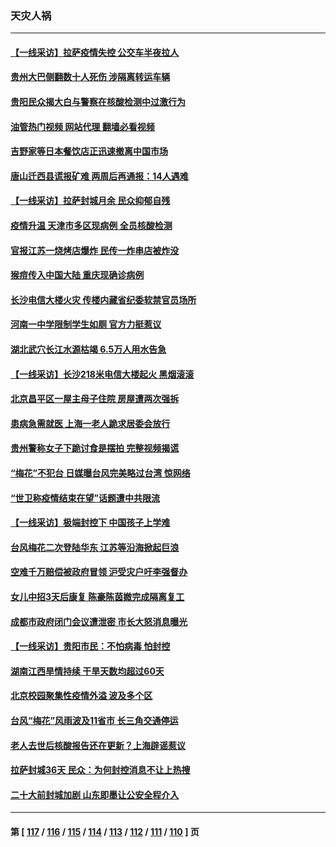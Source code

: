 ### 天灾人祸
---
#### [【一线采访】拉萨疫情失控 公交车半夜拉人](../../pages/ncid280/n13827559.md?09190845) 
#### [贵州大巴侧翻数十人死伤 涉隔离转运车辆](../../pages/ncid280/n13827493.md?09190845) 
#### [贵阳民众揭大白与警察在核酸检测中过激行为](../../pages/ncid280/n13827440.md?09190845) 
#### [油管热门视频 网站代理 翻墙必看视频](http://209.222.30.114:81/youtube.html?09190845)
#### [吉野家等日本餐饮店正迅速撤离中国市场](../../pages/ncid280/n13827459.md?09190845) 
#### [唐山迁西县谎报矿难 两周后再通报：14人遇难](../../pages/ncid280/n13827344.md?09190845) 
#### [【一线采访】拉萨封城月余 民众抑郁自残](../../pages/ncid280/n13827096.md?09190845) 
#### [疫情升温 天津市多区现病例 全员核酸检测](../../pages/ncid280/n13827063.md?09190845) 
#### [官报江苏一烧烤店爆炸 民传一炸串店被炸没](../../pages/ncid280/n13827054.md?09190845) 
#### [猴痘传入中国大陆 重庆现确诊病例](../../pages/ncid280/n13826964.md?09190845) 
#### [长沙电信大楼火灾 传楼内藏省纪委软禁官员场所](../../pages/ncid280/n13826830.md?09190845) 
#### [河南一中学限制学生如厕 官方力挺惹议](../../pages/ncid280/n13826501.md?09190845) 
#### [湖北武穴长江水源枯竭 6.5万人用水告急](../../pages/ncid280/n13826446.md?09190845) 
#### [【一线采访】长沙218米电信大楼起火 黑烟滚滚](../../pages/ncid280/n13826437.md?09190845) 
#### [北京昌平区一屋主母子住院 房屋遭两次强拆](../../pages/ncid280/n13826388.md?09190845) 
#### [患病急需就医 上海一老人跪求居委会放行](../../pages/ncid280/n13826296.md?09190845) 
#### [贵州警称女子下跪讨食是摆拍 完整视频揭谎](../../pages/ncid280/n13826144.md?09190845) 
#### [“梅花”不犯台 日媒曝台风完美略过台湾 惊网络](../../pages/ncid280/n13825685.md?09190845) 
#### [“世卫称疫情结束在望”话题遭中共限流](../../pages/ncid280/n13825789.md?09190845) 
#### [【一线采访】极端封控下 中国孩子上学难](../../pages/ncid280/n13825645.md?09190845) 
#### [台风梅花二次登陆华东 江苏等沿海掀起巨浪](../../pages/ncid280/n13825356.md?09190845) 
#### [空难千万赔偿被政府冒领 沪受灾户吁李强督办](../../pages/ncid280/n13824933.md?09190845) 
#### [女儿中招3天后康复 陈豪陈茵媺完成隔离复工](../../pages/ncid280/n13825212.md?09190845) 
#### [成都市政府闭门会议遭泄密 市长大怒消息曝光](../../pages/ncid280/n13825158.md?09190845) 
#### [【一线采访】贵阳市民：不怕病毒 怕封控](../../pages/ncid280/n13824806.md?09190845) 
#### [湖南江西旱情持续 干旱天数均超过60天](../../pages/ncid280/n13824875.md?09190845) 
#### [北京校园聚集性疫情外溢 波及多个区](../../pages/ncid280/n13824535.md?09190845) 
#### [台风“梅花”风雨波及11省市 长三角交通停运](../../pages/ncid280/n13824511.md?09190845) 
#### [老人去世后核酸报告还在更新？上海辟谣惹议](../../pages/ncid280/n13824106.md?09190845) 
#### [拉萨封城36天 民众：为何封控消息不让上热搜](../../pages/ncid280/n13824404.md?09190845) 
#### [二十大前封城加剧 山东即墨让公安全程介入](../../pages/ncid280/n13824364.md?09190845) 

---
#### 第 [ [117](./117.md?09190845) / [116](./116.md?09190845) / [115](./115.md?09190845) / [114](./114.md?09190845) / [113](./113.md?09190845) / [112](./112.md?09190845) / [111](./111.md?09190845) / [110](./110.md?09190845) ] 页
